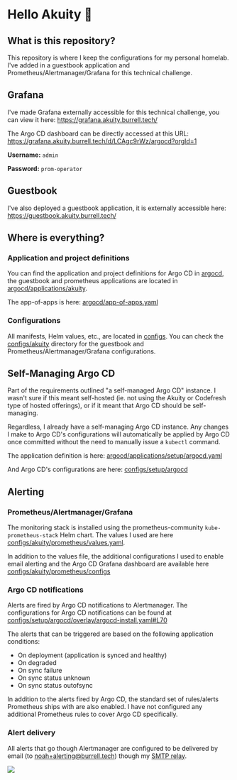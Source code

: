 # Hello Akuity 👋

## What is this repository?

This repository is where I keep the configurations for my personal homelab. I've added in a guestbook application and Prometheus/Alertmanager/Grafana for this technical challenge.

## Grafana

I've made Grafana externally accessible for this technical challenge, you can view it here: https://grafana.akuity.burrell.tech/

The Argo CD dashboard can be directly accessed at this URL: https://grafana.akuity.burrell.tech/d/LCAgc9rWz/argocd?orgId=1

**Username:** `admin`

**Password:** `prom-operator`

## Guestbook

I've also deployed a guestbook application, it is externally accessible here: https://guestbook.akuity.burrell.tech/

## Where is everything?

### Application and project definitions

You can find the application and project definitions for Argo CD in [argocd](argocd), the guestbook and prometheus applications are located in [argocd/applications/akuity](argocd/applications/akuity).

The app-of-apps is here: [argocd/app-of-apps.yaml](argocd/app-of-apps.yaml)

### Configurations

All manifests, Helm values, etc., are located in [configs](configs). You can check the [configs/akuity](configs/akuity) directory for the guestbook and Prometheus/Alertmanager/Grafana configurations.

## Self-Managing Argo CD

Part of the requirements outlined "a self-managed Argo CD" instance. I wasn't sure if this meant self-hosted (ie. not using the Akuity or Codefresh type of hosted offerings), or if it meant that Argo CD should be self-managing.

Regardless, I already have a self-managing Argo CD instance. Any changes I make to Argo CD's configurations will automatically be applied by Argo CD once committed without the need to manually issue a `kubectl` command.

The application definition is here: [argocd/applications/setup/argocd.yaml](argocd/applications/setup/argocd.yaml)

And Argo CD's configurations are here: [configs/setup/argocd](configs/setup/argocd)


## Alerting

### Prometheus/Alertmanager/Grafana

The monitoring stack is installed using the prometheus-community `kube-prometheus-stack` Helm chart. The values I used are here [configs/akuity/prometheus/values.yaml](configs/akuity/prometheus/values.yaml).

In addition to the values file, the additional configurations I used to enable email alerting and the Argo CD Grafana dashboard are available here [configs/akuity/prometheus/configs](configs/akuity/prometheus/configs)

### Argo CD notifications

Alerts are fired by Argo CD notifications to Alertmanager. The configurations for Argo CD notifications can be found at [configs/setup/argocd/overlay/argocd-install.yaml#L70](configs/setup/argocd/overlay/argocd-install.yaml#L70)

The alerts that can be triggered are based on the following application conditions:
- On deployment (application is synced and healthy)
- On degraded
- On sync failure
- On sync status unknown
- On sync status outofsync

In addition to the alerts fired by Argo CD, the standard set of rules/alerts Prometheus ships with are also enabled. I have not configured any additional Prometheus rules to cover Argo CD specifically.

### Alert delivery

All alerts that go though Alertmanager are configured to be delivered by email (to noah+alerting@burrell.tech) though my [SMTP relay](configs/internal/smtp).

![](https://i.imgur.com/kA1SXzM.png)





<!-- # Self-Managing Kubernetes Homelab w/ ArgoCD

This repository serves as the immutable source of configurations for my personal homelab and is deployed using ArgoCD. The configurations contained in the repository self-manage ArgoCD as well as the applications. With various operators like external-dns, cert-manager, and metallb, this homelab pretty much manages itself. Once set up, there is zero intervention required to keep things running.

Applications are divided into ArgoCD projects by their respective types.

- `setup` - Required base components used to operate the cluster and deployments.
  - ArgoCD Application Definitions: `argocd/applications/setup`
  - Configurations: `configs/setup/`
- `external` - Externally facing applications.
  - ArgoCD Application Definitions: `argocd/applications/external`
  - Configurations: `configs/external/`
- `internal` - Internal-only applications.
  - ArgoCD Application Definitions: `argocd/applications/internal`
  - Configurations: `configs/internal/`

## Applications

![App Status](https://api.burrell.tech/api/badge?name=app-of-apps&revision=true) [`app-of-apps`](argocd/app-of-apps.yaml)

### Setup

- ![App Status](https://api.burrell.tech/api/badge?name=argocd&revision=true) [`argocd`](https://argoproj.github.io/cd/) - The GitOps operator responsible for managing the cluster
- ![App Status](https://api.burrell.tech/api/badge?name=cert-manager&revision=true) [`cert-manager`](https://cert-manager.io/) - Automatic SSL certificate generation, configured for Cloudflare
- ![App Status](https://api.burrell.tech/api/badge?name=external-dns&revision=true) [`external-dns`](https://github.com/kubernetes-sigs/external-dns) - Automatically create DNS entries, configured for Lets Encrypt
- ![App Status](https://api.burrell.tech/api/badge?name=k8s-gateway&revision=true) [`k8s-gateway`](https://github.com/ori-edge/k8s_gateway) - CoreDNS controller plugin
- ![App Status](https://api.burrell.tech/api/badge?name=metacontroller&revision=true) [`metacontroller`](https://metacontroller.github.io/metacontroller/intro.html) - For rapid prototyping an deployment of custom controllers
- ![App Status](https://api.burrell.tech/api/badge?name=metallb&revision=true) [`metallb`](https://metallb.universe.tf/) - A loadbalancer for non-cloud deployments
- ![App Status](https://api.burrell.tech/api/badge?name=metrics-server&revision=true) [`metrics-server`](https://github.com/kubernetes-sigs/metrics-server) - Reports resource usage when running `kubectl top`
- ![App Status](https://api.burrell.tech/api/badge?name=nfs-subdir-provisioner&revision=true) [`nfs-subdir-provisioner`](https://github.com/kubernetes-sigs/nfs-subdir-external-provisioner) - Automatically provisions subdirectories against an NFS share
- ![App Status](https://api.burrell.tech/api/badge?name=nginx-ingress&revision=true) [`nginx-ingress`](https://github.com/kubernetes/ingress-nginx) - The ingress controller for the cluster (Offical Kubernetes Ingress)
- ![App Status](https://api.burrell.tech/api/badge?name=sealed-secrets&revision=true) [`sealed-secrets`](https://github.com/bitnami-labs/sealed-secrets) - A controller for encrypting and decrypting secrets
- ![App Status](https://api.burrell.tech/api/badge?name=tnsr-controller&revision=true) [`tnsr-controller`](https://github.com/noahburrell0/tnsr-controller)- A homebrew controller that automatically adds firewall and NAT rules

### External

- ![App Status](https://api.burrell.tech/api/badge?name=chia-node&revision=true) [`chia-node`](https://github.com/Chia-Network/chia-docker) - A Chia node for the Chia cryptocurrency
- ![App Status](https://api.burrell.tech/api/badge?name=contact-api&revision=true) [`contact-api`](https://github.com/noahburrell0/contact-api) - A small API to submit form data from my website to an SMTP relay
- ![App Status](https://api.burrell.tech/api/badge?name=ghost&revision=true) [`ghost`](https://ghost.org/) - Blogging software
- ![App Status](https://api.burrell.tech/api/badge?name=main-site&revision=true) [`main-site`](https://github.com/noahburrell0/burrell-tech) - Combines the Bitnami Nginx and Error Pages charts to deploy my website
- ![App Status](https://api.burrell.tech/api/badge?name=minio&revision=true) [`minio`](https://min.io/) - An S3 compliant object storage system
- ![App Status](https://api.burrell.tech/api/badge?name=ombi&revision=true) [`ombi`](https://ombi.io/) - A multimedia request platform for Plex
- ![App Status](https://api.burrell.tech/api/badge?name=paperless&revision=true) [`paperless`](https://docs.paperless-ngx.com/) - A document management system
- ![App Status](https://api.burrell.tech/api/badge?name=plex&revision=true) [`plex`](https://www.plex.tv/) - A multimedia server
- ![App Status](https://api.burrell.tech/api/badge?name=seafile&revision=true) [`seafile`](https://www.seafile.com/) - Self-hosted cloud storage system

### Internal

- ![App Status](https://api.burrell.tech/api/badge?name=nzbget&revision=true) [`nzbget`](https://nzbget.net/) - A Usenet download platform
- ![App Status](https://api.burrell.tech/api/badge?name=radarr&revision=true) [`radarr`](https://radarr.video/) - Automatically search, download, and manage movies
- ![App Status](https://api.burrell.tech/api/badge?name=sonarr&revision=true) [`sonarr`](https://sonarr.tv/) - Automatically search, download, and manage television series
- ![App Status](https://api.burrell.tech/api/badge?name=smtp&revision=true) [`smtp`](https://github.com/djjudas21/smtp-relay) - A local SMTP relay to centralize a point in the cluster from which to send emails
- ![App Status](https://api.burrell.tech/api/badge?name=tdarr&revision=true) [`tdarr`](https://tdarr.io/) - An automatic multimedia transcoder
- ![App Status](https://api.burrell.tech/api/badge?name=unifi&revision=true) [`unifi`](https://www.ui.com/download/unifi/) - The Uniquiti Unifi controller for managing Ubiquiti network devices

## Bootstrapping

ArgoCD needs to be manually bootstrapped before it can self-manage. The only pre-requisite is a Kubernetes cluster with a CNI installed. All other required components will be install after bootstrapping.

```
kubectl apply -k configs/setup/argocd/
kubectl apply -f argocd/app-of-apps.yaml -n argocd
```

The above commands will deploy ArgoCD and the `app-of-apps` application which will be used to discover and deploy all other applications out of this repository. From this point forward, ArgoCD will also self-manage. Any updates to `configs/setup/argocd/` will be automatically discovered and applied.

## Secrets

All secrets are encrypted and stored in this repository using [sealed-secrets](https://github.com/bitnami-labs/sealed-secrets) by Bitnami. Only I hold the decryption keys for the secrets in this repository. If you are using this repository as the basis for you own homelab or Kubernetes cluster, be aware that none of the sealed secrets here will unseal for you. You will need seal your own secrets and replace mine. As a result, if you try to deploy the applications contained in this repository using my configurations, the application will most likely be broken.

---

# Hire Me!

Need help getting started with Kubernetes (or DevOps, or GitOps), or have a project you need an extra set of hands with? I'm available for freelance and consulting work! I'm a CKA certified Kubernetes (and Linux) administrator and DevOps engineer during the day in the financial services industry, and I also do a lot of the same sort of stuff in my spare time for fun.

Email me directly at [noah@burrell.tech](mailto:noah@burrell.tech), or visit my website at [burrell.tech](https://burrell.tech). -->
